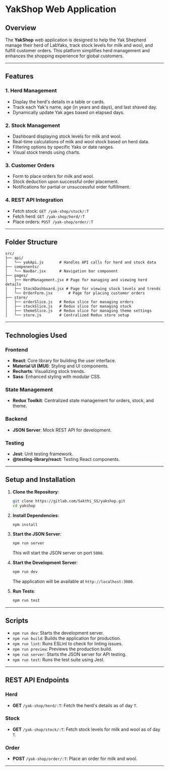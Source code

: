 # YakShop Web Application

## Overview
The **YakShop** web application is designed to help the Yak Shepherd manage their herd of LabYaks, track stock levels for milk and wool, and fulfill customer orders. This platform simplifies herd management and enhances the shopping experience for global customers.

---

## Features

### 1. **Herd Management**
- Display the herd's details in a table or cards.
- Track each Yak's name, age (in years and days), and last shaved day.
- Dynamically update Yak ages based on elapsed days.

### 2. **Stock Management**
- Dashboard displaying stock levels for milk and wool.
- Real-time calculations of milk and wool stock based on herd data.
- Filtering options by specific Yaks or date ranges.
- Visual stock trends using charts.

### 3. **Customer Orders**
- Form to place orders for milk and wool.
- Stock deduction upon successful order placement.
- Notifications for partial or unsuccessful order fulfillment.

### 4. **REST API Integration**
- Fetch stock: `GET /yak-shop/stock/:T`
- Fetch herd: `GET /yak-shop/herd/:T`
- Place orders: `POST /yak-shop/order/:T`

---

## Folder Structure

```plaintext
src/
├── api/
│   └── yakApi.js       # Handles API calls for herd and stock data
├── components/
│   └── NavBar.jsx      # Navigation bar component
├── pages/
│   ├── HerdManagement.jsx # Page for managing and viewing herd details
│   ├── StockDashboard.jsx # Page for viewing stock levels and trends
│   └── OrderForm.jsx       # Page for placing customer orders
├── store/
│   ├── orderSlice.js   # Redux slice for managing orders
│   ├── stockSlice.js   # Redux slice for managing stock
│   ├── themeSlice.js   # Redux slice for managing theme settings
│   └── store.js        # Centralized Redux store setup
```

---

## Technologies Used

### Frontend
- **React**: Core library for building the user interface.
- **Material UI (MUI)**: Styling and UI components.
- **Recharts**: Visualizing stock trends.
- **Sass**: Enhanced styling with modular CSS.

### State Management
- **Redux Toolkit**: Centralized state management for orders, stock, and theme.

### Backend
- **JSON Server**: Mock REST API for development.

### Testing
- **Jest**: Unit testing framework.
- **@testing-library/react**: Testing React components.

---

## Setup and Installation

1. **Clone the Repository**:
   ```bash
   git clone https://gitlab.com/Sakthi_SS/yakshop.git
   cd yakshop
   ```

2. **Install Dependencies**:
   ```bash
   npm install
   ```

3. **Start the JSON Server**:
   ```bash
   npm run server
   ```
   This will start the JSON server on port `5000`.

4. **Start the Development Server**:
   ```bash
   npm run dev
   ```
   The application will be available at `http://localhost:3000`.

5. **Run Tests**:
   ```bash
   npm run test
   ```

---

## Scripts

- `npm run dev`: Starts the development server.
- `npm run build`: Builds the application for production.
- `npm run lint`: Runs ESLint to check for linting issues.
- `npm run preview`: Previews the production build.
- `npm run server`: Starts the JSON server for API testing.
- `npm run test`: Runs the test suite using Jest.

---

## REST API Endpoints

### Herd
- **GET** `/yak-shop/herd/:T`: Fetch the herd's details as of day `T`.

### Stock
- **GET** `/yak-shop/stock/:T`: Fetch stock levels for milk and wool as of day `T`.

### Order
- **POST** `/yak-shop/order/:T`: Place an order for milk and wool.

---
